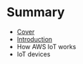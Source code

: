 # Summary

* [Cover](README.md)
* [Introduction](documentation/Introduction.md)
* How AWS IoT works
* IoT devices

